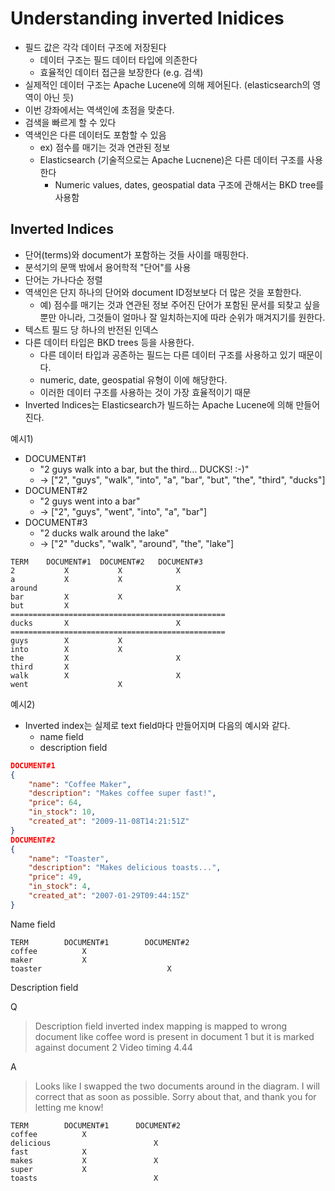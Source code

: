 # Understanding inverted Inidices

-   필드 값은 각각 데이터 구조에 저장된다
    -   데이터 구조는 필드 데이터 타입에 의존한다
    -   효율적인 데이터 접근을 보장한다 (e.g. 검색)
-   실제적인 데이터 구조는 Apache Lucene에 의해 제어된다. (elasticsearch의 영역이 아닌 듯)
-   이번 강좌에서는 역색인에 초점을 맞춘다.
-   검색을 빠르게 할 수 있다
-   역색인은 다른 데이터도 포함할 수 있음
    -   ex) 점수를 매기는 것과 연관된 정보
    -   Elasticsearch (기술적으로는 Apache Lucnene)은 다른 데이터 구조를 사용한다
        -   Numeric values, dates, geospatial data 구조에 관해서는 BKD tree를 사용함

## Inverted Indices

-   단어(terms)와 document가 포함하는 것들 사이를 매핑한다.
-   분석기의 문맥 밖에서 용어학적 "단어"를 사용
-   단어는 가나다순 정렬
-   역색인은 단지 하나의 단어와 document ID정보보다 더 많은 것을 포함한다.
    -   예) 점수를 매기는 것과 연관된 정보
        주어진 단어가 포함된 문서를 되찾고 싶을 뿐만 아니라, 그것들이 얼마나 잘 일치하는지에 따라 순위가 매겨지기를 원한다.
-   텍스트 필드 당 하나의 반전된 인덱스
-   다른 데이터 타입은 BKD trees 등을 사용한다.
    -   다른 데이터 타입과 공존하는 필드는 다른 데이터 구조를 사용하고 있기 때문이다.
    -   numeric, date, geospatial 유형이 이에 해당한다.
    -   이러한 데이터 구조를 사용하는 것이 가장 효율적이기 때문
-   Inverted Indices는 Elasticsearch가 빌드하는 Apache Lucene에 의해 만들어진다.

예시1)

-   DOCUMENT#1
    -   "2 guys walk into a bar, but the third... DUCKS! :-)"
    -   -> ["2", "guys", "walk", "into", "a", "bar", "but", "the", "third", "ducks"]
-   DOCUMENT#2
    -   "2 guys went into a bar"
    -   -> ["2", "guys", "went", "into", "a", "bar"]
-   DOCUMENT#3
    -   "2 ducks walk around the lake"
    -   -> ["2" "ducks", "walk", "around", "the", "lake"]

```
TERM    DOCUMENT#1  DOCUMENT#2   DOCUMENT#3
2           X           X            X
a           X           X
around                               X
bar         X           X
but         X
================================================
ducks       X                        X
================================================
guys        X           X
into        X           X
the         X                        X
third       X
walk        X                        X
went                    X
```

예시2)

-   Inverted index는 실제로 text field마다 만들어지며 다음의 예시와 같다.
    -   name field
    -   description field

```json
DOCUMENT#1
{
    "name": "Coffee Maker",
    "description": "Makes coffee super fast!",
    "price": 64,
    "in_stock": 10,
    "created_at": "2009-11-08T14:21:51Z"
}
DOCUMENT#2
{
    "name": "Toaster",
    "description": "Makes delicious toasts...",
    "price": 49,
    "in_stock": 4,
    "created_at": "2007-01-29T09:44:15Z"
}
```

Name field

```
TERM        DOCUMENT#1        DOCUMENT#2
coffee          X
maker           X
toaster                            X
```

Description field

Q

> Description field inverted index mapping is mapped to wrong document
> like coffee word is present in document 1 but it is marked against document 2
> Video timing 4.44

A

> Looks like I swapped the two documents around in the diagram. I will correct that as soon as possible. Sorry about that, and thank you for letting me know!

```
TERM        DOCUMENT#1      DOCUMENT#2
coffee          X
delicious                       X
fast            X
makes           X               X
super           X
toasts                          X
```
